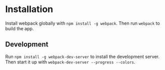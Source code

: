 # Installation
Install webpack globally with `npm install -g webpack`. Then run `webpack` to build the app.

## Development
Run `npm install -g webpack-dev-server` to install the development server.
Then start it up with `webpack-dev-server --progress --colors`.